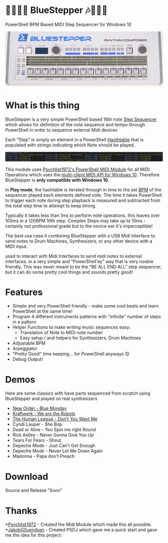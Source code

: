 # 💙🥁🎹🎶 BlueStepper 🎶🎹🥁💙
PowerShell BPM Based MIDI Step Sequencer for Windows 10

![](./img/bluestepper.png)

# What is this thing

BlueStepper is a very simple PowerShell based 16th note [Step Sequencer](https://en.wikipedia.org/wiki/Music_sequencer) which allows for definition of the note sequence and tempo through PowerShell in order to sequence external Midi devices

Each "Step" is simply an element in a PowerShell [Hasthtable](https://docs.microsoft.com/en-us/dotnet/api/system.collections.hashtable?view=netframework-4.8) that is populated with strings indicating which Note should be played.

![](./img/drumsteps.png)


This module uses [Psychlist1972's PowerShell MIDI Module](https://github.com/Psychlist1972/Windows-10-PowerShell-MIDI) for all MIDI Operations which uses the [multi-client MIDI API for Windows 10](https://blogs.windows.com/windowsdeveloper/2016/09/21/midi-enhancements-in-windows-10/). Therefore BlueStepper is **only compatible with Windows 10**.

In **Play mode**, the hashtable is iterated through in time to the set [BPM](https://en.wikipedia.org/wiki/Tempo) of the sequencer played each elements defined note. The time it takes PowerShell to trigger each note during step playback is measured and subtracted from the total step time to attempt to keep timing.

Typically it takes less than 1ms to perform note operations, this leaves over 100ms in a 120BPM 16th step. Complex Steps may take up to 10ms - certainly not professional grade but to the novice ear it's imperceptible!

The best use case it combining BlueStepper with a USB Midi Interface to send notes to Drum Machines, Synthesizers, or any other device with a MIDI input.


used to interact with Midi Interfaces to send midi notes to external interfaces.
in a very simple and "PowerShell'ey" way that is very noobie friendly. This was never meant to be the "BE ALL END ALL" step sequencer, but it can do some pretty cool things and sounds pretty good! 

# Features
* Simple and very PowerShell friendly - make some cool beats and learn PowerShell at the same time!
* Program 4 different instruments patterns with "infinite" number of steps in a pattern
* Helper Functions to make writing music sequences easy:
    * Translation of Note to MIDI note number
    * Easy setup / and helpers for Synthesizers, Drum Machines
* Adjustable BPM
* Arpeggiator
* "Pretty Good" time keeping... for PowerShell anyways 😊
* Debug Output! 

# Demos
Here are some classics with have parts sequenced from scratch using BlueStepper and played on real synthesizers

* [New Order - Blue Monday](https://twitter.com/LeeAlanBerg/status/1226074288538685440)
* [Kraftwerk - We are the Robots](https://twitter.com/LeeAlanBerg/status/1226281609156059137)
* [The Human League - Don't You Want Me](https://twitter.com/LeeAlanBerg/status/1226318499867480064)
* Cyndi Lauper - She Bop
* Dead or Alive - You Spin me right Round
* Rick Astley - Never Gonna Give You Up
* Tears For Fears - Shout
* Depeche Mode - Just Can't Get Enough
* Depeche Mode - Never Let Me Down Again
* Madonna - Papa don't Preach

# Download
Source and Release "Soon"

# Thanks

*[Psychlist1972](https://github.com/Psychlist1972) - Created the Midi Module which made this all possible.
*[JakobGSvendsen](https://github.com/JakobGSvendsen) - Created PSDJ which gave me a quick start and gave me the idea for this project.
